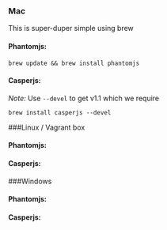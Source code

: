 ### Mac
This is super-duper simple using brew

#### Phantomjs:

`brew update && brew install phantomjs`

#### Casperjs:

*Note:* Use `--devel` to get v1.1 which we require

`brew install casperjs --devel` 

###Linux / Vagrant box

#### Phantomjs:
#### Casperjs:

###Windows

#### Phantomjs:
#### Casperjs:
